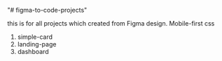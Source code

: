 "# figma-to-code-projects" 

this is for all projects which created from Figma design. Mobile-first css
1. simple-card
2. landing-page
3. dashboard